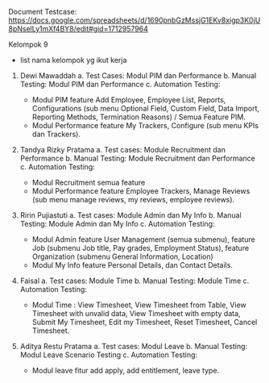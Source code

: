 Document Testcase: https://docs.google.com/spreadsheets/d/1690pnbGzMssjG1EKv8xigp3K0jU8pNselLy1mXf4BY8/edit#gid=1712957964

Kelompok 9

- list nama kelompok yg ikut kerja

1. Dewi Mawaddah
   a. Test Cases: Modul PIM dan Performance
   b. Manual Testing: Modul PIM dan Performance
   c. Automation Testing:

   - Modul PIM feature Add Employee, Employee List, Reports, Configurations (sub menu Optional Field, Custom Field, Data Import, Reporting Methods, Termination Reasons) / Semua Feature PIM.
   - Modul Performance feature My Trackers, Configure (sub menu KPIs dan Trackers).

2. Tandya Rizky Pratama
   a. Test cases: Module Recruitment dan Performance
   b. Manual Testing: Module Recruitment dan Performance
   c. Automation Testing:

   - Modul Recruitment semua feature
   - Modul Performance feature Employee Trackers, Manage Reviews (sub menu manage reviews, my reviews, employee reviews).

3. Ririn Pujiastuti
   a. Test cases: Module Admin dan My Info
   b. Manual Testing: Module Admin dan My Info
   c. Automation Testing:

   - Modul Admin feature User Management (semua submenu), feature Job (submenu Job title, Pay grades, Employment Status), feature Organization (submenu General Information, Location)
   - Modul My Info feature Personal Details, dan Contact Details.

4. Faisal
   a. Test cases: Module Time
   b. Manual Testing: Module Time
   c. Automation Testing:

   - Modul Time : View Timesheet, View Timesheet from Table, View Timesheet with unvalid data, View Timesheet with empty data, Submit My Timesheet, Edit my Timesheet, Reset Timesheet, Cancel Timesheet.

5. Aditya Restu Pratama
   a. Test cases: Modul Leave
   b. Manual Testing: Modul Leave Scenario Testing
   c. Automation Testing:
   - Modul leave fitur add apply, add entitlement, leave type.
